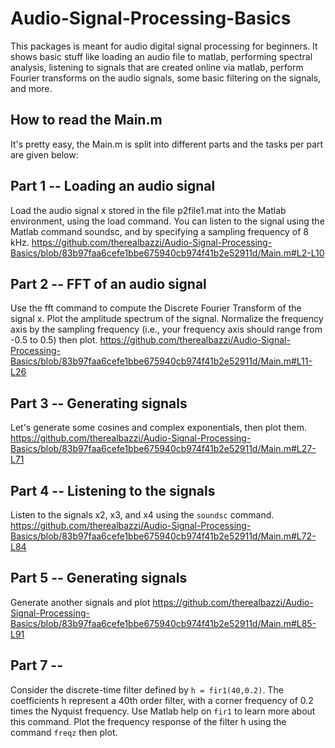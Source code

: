 # Audio-Signal-Processing-Basics
This packages is meant for audio digital signal processing for beginners. It shows basic stuff like loading an audio file to matlab, performing spectral analysis, listening to signals that are created online via matlab, perform Fourier transforms on the audio signals, some basic filtering on the signals, and more.

## How to read the Main.m
It's pretty easy, the Main.m is split into different parts and the tasks per part are given below:

## Part 1 -- Loading an audio signal
Load the audio signal x stored in the file p2file1.mat into the Matlab environment, using the load command. You can listen to the signal using the Matlab command soundsc, and by specifying a sampling frequency of 8 kHz.
https://github.com/therealbazzi/Audio-Signal-Processing-Basics/blob/83b97faa6cefe1bbe675940cb974f41b2e52911d/Main.m#L2-L10

## Part 2 -- FFT of an audio signal
Use the fft command to compute the Discrete Fourier Transform of the signal x. Plot the amplitude spectrum of the signal. Normalize the frequency axis by the sampling frequency (i.e., your frequency axis should range from -0.5 to 0.5) then plot.
https://github.com/therealbazzi/Audio-Signal-Processing-Basics/blob/83b97faa6cefe1bbe675940cb974f41b2e52911d/Main.m#L11-L26

## Part 3 -- Generating signals
Let's generate some cosines and complex exponentials, then plot them.
https://github.com/therealbazzi/Audio-Signal-Processing-Basics/blob/83b97faa6cefe1bbe675940cb974f41b2e52911d/Main.m#L27-L71

## Part 4 -- Listening to the signals
Listen to the signals x2, x3, and x4 using the `soundsc` command.
https://github.com/therealbazzi/Audio-Signal-Processing-Basics/blob/83b97faa6cefe1bbe675940cb974f41b2e52911d/Main.m#L72-L84

## Part 5 -- Generating signals
Generate another signals and plot 
https://github.com/therealbazzi/Audio-Signal-Processing-Basics/blob/83b97faa6cefe1bbe675940cb974f41b2e52911d/Main.m#L85-L91

## Part 7 -- 
Consider the discrete-time filter defined by `h = fir1(40,0.2)`. The coefficients h represent a 40th order filter, with a corner frequency of 0.2 times the Nyquist frequency. Use Matlab help on `fir1` to learn more about this command. Plot the frequency response of the filter h using the command `freqz` then plot.

